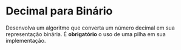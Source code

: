 # Decimal para Binário

Desenvolva um algoritmo que converta um número decimal em sua representação binária. É **obrigatório** o uso de uma pilha em sua implementação.
